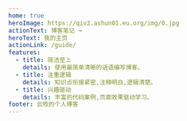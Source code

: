 ```yaml
---
home: true
heroImage: https://qiv2.ashun01.eu.org/img/0.jpg
actionText: 博客笔记 →
heroText: 我的主页
actionLink: /guide/
features:
  - title: 简洁至上
    details: 使用最简单清晰的话语编写博客。
  - title: 注重逻辑
    details: 知识点衔接紧密,注释明白,逻辑清楚。
  - title: 兴趣驱动
    details: 丰富的代码案例,页面效果驱动学习。
footer: 云牧的个人博客
---
```

